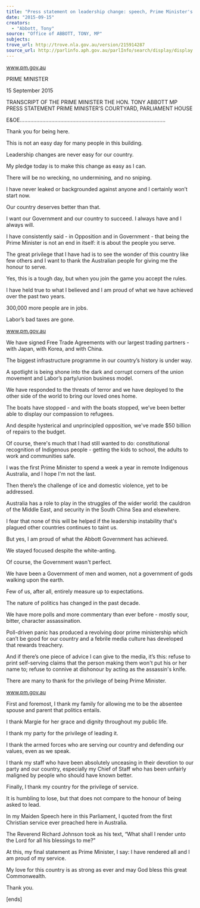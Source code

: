 ```yaml
---
title: "Press statement on leadership change: speech, Prime Minister's Courtyard, Parliament House, Canberra"
date: "2015-09-15"
creators:
  - "Abbott, Tony"
source: "Office of ABBOTT, TONY, MP"
subjects:
trove_url: http://trove.nla.gov.au/version/215914287
source_url: http://parlinfo.aph.gov.au/parlInfo/search/display/display.w3p;query=Id%3A%22media/pressrel/4076503%22
---
```


 

 www.pm.gov.au 

 

 

 

 

 

 PRIME MINISTER   

 

 15 September 2015    

 TRANSCRIPT OF THE PRIME MINISTER  THE HON. TONY ABBOTT MP  PRESS STATEMENT  PRIME MINISTER’S COURTYARD, PARLIAMENT HOUSE    

 E&OE……………………….……………………………………………………………    

 Thank you for being here.   

 This is not an easy day for many people in this building.    

 Leadership changes are never easy for our country.    

 My pledge today is to make this change as easy as I can.   

 There will be no wrecking, no undermining, and no sniping.   

 I have never leaked or backgrounded against anyone and I certainly won’t start now.   

 Our country deserves better than that.   

 I want our Government and our country to succeed. I always have and I always will.   

 I have consistently said - in Opposition and in Government - that being the Prime Minister is not an end in  itself: it is about the people you serve.   

 The great privilege that I have had is to see the wonder of this country like few others and I want to thank  the Australian people for giving me the honour to serve.   

 Yes, this is a tough day, but when you join the game you accept the rules.    

 I have held true to what I believed and I am proud of what we have achieved over the past two years.   

 300,000 more people are in jobs.    

 Labor’s bad taxes are gone.   

 

 www.pm.gov.au 

 We have signed Free Trade Agreements with our largest trading partners - with Japan, with Korea, and with  China.    

 The biggest infrastructure programme in our country’s history is under way.   

 A spotlight is being shone into the dark and corrupt corners of the union movement and Labor’s party/union  business model.   

 We have responded to the threats of terror and we have deployed to the other side of the world to bring our  loved ones home.    

 The boats have stopped - and with the boats stopped, we’ve been better able to display our compassion to  refugees.    

 And despite hysterical and unprincipled opposition, we've made $50 billion of repairs to the budget.    

 Of course, there's much that I had still wanted to do: constitutional recognition of Indigenous people -  getting the kids to school, the adults to work and communities safe.    

 I was the first Prime Minister to spend a week a year in remote Indigenous Australia, and I hope I'm not the  last.    

 Then there’s the challenge of ice and domestic violence, yet to be addressed.    

 Australia has a role to play in the struggles of the wider world: the cauldron of the Middle East, and security  in the South China Sea and elsewhere.    

 I fear that none of this will be helped if the leadership instability that's plagued other countries continues to  taint us.    

 But yes, I am proud of what the Abbott Government has achieved.    

 We stayed focused despite the white-anting.    

 Of course, the Government wasn't perfect.    

 We have been a Government of men and women, not a government of gods walking upon the earth.    

 Few of us, after all, entirely measure up to expectations.    

 The nature of politics has changed in the past decade.    

 We have more polls and more commentary than ever before - mostly sour, bitter, character assassination.    

 Poll-driven panic has produced a revolving door prime ministership which can’t be good for our country and  a febrile media culture has developed that rewards treachery.    

 And if there’s one piece of advice I can give to the media, it’s this: refuse to print self-serving claims that the  person making them won't put his or her name to; refuse to connive at dishonour by acting as the assassin's  knife.    

 There are many to thank for the privilege of being Prime Minister.   

 

 www.pm.gov.au 

 First and foremost, I thank my family for allowing me to be the absentee spouse and parent that politics  entails.   

 I thank Margie for her grace and dignity throughout my public life.   

 I thank my party for the privilege of leading it.    

 I thank the armed forces who are serving our country and defending our values, even as we speak.   

 I thank my staff who have been absolutely unceasing in their devotion to our party and our country,  especially my Chief of Staff who has been unfairly maligned by people who should have known better.   

 Finally, I thank my country for the privilege of service.   

 It is humbling to lose, but that does not compare to the honour of being asked to lead.   

 In my Maiden Speech here in this Parliament, I quoted from the first Christian service ever preached here in  Australia.   

 The Reverend Richard Johnson took as his text, “What shall I render unto the Lord for all his blessings to  me?”   

 At this, my final statement as Prime Minister, I say: I have rendered all and I am proud of my service.   

 My love for this country is as strong as ever and may God bless this great Commonwealth.   

 Thank you.   

 [ends]   

 


